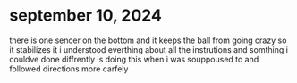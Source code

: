 # september 10, 2024 
there is one sencer on the bottom and it keeps the ball from going crazy so it stabilizes it 
i understood everthing about all the instrutions and somthing i couldve done diffrently is doing this when i was souppoused to and followed directions more carfely 
